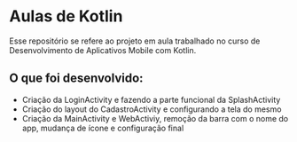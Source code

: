 # Aulas de Kotlin

Esse repositório se refere ao projeto em aula trabalhado no curso de Desenvolvimento de Aplicativos Mobile com Kotlin.

## O que foi desenvolvido: 
- Criação da LoginActivity e fazendo a parte funcional da SplashActivity
- Criação do layout do CadastroActivity e configurando a tela do mesmo
- Criação da MainActivity e WebActiviy, remoção da barra com o nome do app, mudança de ícone e configuração final


